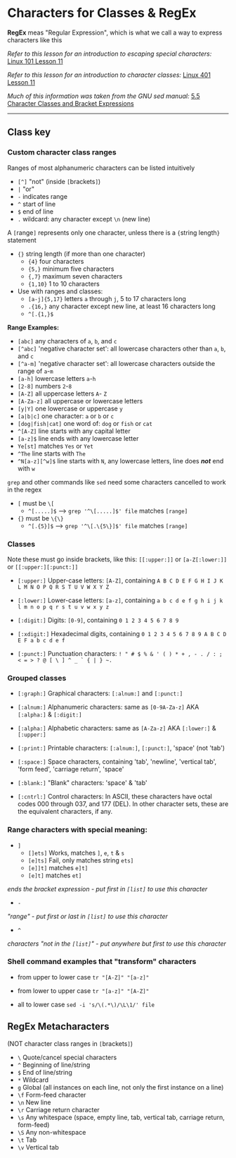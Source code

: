 # Characters for Classes & RegEx
**RegEx** meas "Regular Expression", which is what we call a way to express characters like this

*Refer to this lesson for an introduction to escaping special characters:* [Linux 101 Lesson 11](https://github.com/inkVerb/vip/blob/master/101-shell/Lesson-11.md)

*Refer to this lesson for an introduction to character classes:* [Linux 401 Lesson 11](https://github.com/inkVerb/vip/blob/master/401-shell/Lesson-11.md)

*Much of this information was taken from the GNU sed manual:* [5.5 Character Classes and Bracket Expressions](https://www.gnu.org/software/sed/manual/html_node/Character-Classes-and-Bracket-Expressions.html)
___

## Class key
### Custom character class ranges

Ranges of most alphanumeric characters can be listed intuitively
- `[^]` "not" (inside `[`brackets`]`)
- `|` "or"
- `-` indicates range
- `^` start of line
- `$` end of line
- `.` wildcard: any character except `\n` (new line)

A `[`range`]` represents only one character, unless there is a `{`string length`}` statement
- `{}` string length (if more than one character)
  - `{4}` four characters
  - `{5,}` minimum five characters
  - `{,7}` maximum seven characters
  - `{1,10}` 1 to 10 characters
- Use with ranges and classes:
  - `[a-j]{5,17}` letters `a` through `j`, 5 to 17 characters long
  - `.{16,}` any character except new line, at least 16 characters long
  - `^[.{1,}$` 

**Range Examples:**
- `[abc]` any characters of `a`, `b`, and `c`
- `[^abc]` 'negative character set': all lowercase characters other than `a`, `b`, and `c`
- `[^a-m]` 'negative character set': all lowercase characters outside the range of `a`-`m`
- `[a-h]` lowercase letters `a`-`h`
- `[2-8]` numbers `2`-`8`
- `[A-Z]` all uppercase letters `A`- `Z`
- `[A-Za-z]` all uppercase or lowercase letters
- `[y|Y]` one lowercase or uppercase `y`
- `[a|b|c]` one character: `a` or `b` or `c`
- `[dog|fish|cat]` one word of: `dog` or `fish` or `cat`
- `^[A-Z]` line starts with any capital letter
- `[a-z]$` line ends with any lowercase letter
- `Ye[st]` matches `Yes` or `Yet`
- `^The` line starts with `The`
- `^N[a-z][^w]$` line starts with `N`, any lowercase letters, line does ***not*** end with `w`

`grep` and other commands like `sed` need some characters cancelled to work in the regex
- `[` must be `\[`
  - `^[.....]$` --> `grep '^\[.....]$' file` matches `[range]`
- `{}` must be `\{\}`
  - `^[.{5}]$` --> `grep '^\[.\{5\}]$' file` matches `[range]`

### Classes
Note these must go inside brackets, like this: `[[:upper:]]` or `[a-Z[:lower:]]` or `[[:upper:][:punct:]]`

- `[:upper:]`
Upper-case letters: `[A-Z]`, containing `A B C D E F G H I J K L M N O P Q R S T U V W X Y Z`

- `[:lower:]`
Lower-case letters: `[a-z]`, containing `a b c d e f g h i j k l m n o p q r s t u v w x y z`

- `[:digit:]`
Digits: `[0-9]`, containing `0 1 2 3 4 5 6 7 8 9`

- `[:xdigit:]`
Hexadecimal digits, containing `0 1 2 3 4 5 6 7 8 9 A B C D E F a b c d e f`

- `[:punct:]`
Punctuation characters: ``! " # $ % & ' ( ) * + , - . / : ; < = > ? @ [ \ ] ^ _ ` { | } ~. ``

### Grouped classes
- `[:graph:]`
Graphical characters: `[:alnum:]` and `[:punct:]`

- `[:alnum:]`
Alphanumeric characters: same as `[0-9A-Za-z]` AKA `[:alpha:]` & `[:digit:]`

- `[:alpha:]`
Alphabetic characters: same as `[A-Za-z]` AKA `[:lower:]` & `[:upper:]`

- `[:print:]`
Printable characters: `[:alnum:]`, `[:punct:]`, 'space' (not 'tab')

- `[:space:]`
Space characters, containing 'tab', 'newline', 'vertical tab', 'form feed', 'carriage return', 'space'

- `[:blank:]`
"Blank" characters: 'space' & 'tab'

- `[:cntrl:]`
Control characters: In ASCII, these characters have octal codes 000 through 037, and 177 (DEL). In other character sets, these are the equivalent characters, if any.

### Range characters with special meaning:
- `]`
  - `[]ets]` Works, matches `]`, `e`, `t` & `s`
  - `[e]ts]` Fail, only matches string `ets]`
  - `[e]]t]` matches `e]t]`
  - `[e]t]` matches `et]`

*ends the bracket expression - put first in `[list]` to use this character*

- `-`

*"range" - put first or last in `[list]` to use this character*

- `^`

*characters "not in the `[list]`" - put anywhere but first to use this character*

### Shell command examples that "transform" characters
- from upper to lower case
`tr "[A-Z]" "[a-z]"`

- from lower to upper case
`tr "[a-z]" "[A-Z]"`

- all to lower case
`sed -i 's/\(.*\)/\L\1/' file`

## RegEx Metacharacters
(NOT character class ranges in `[`brackets`]`)

- `\` Quote/cancel special characters
- `^` Beginning of line/string
- `$` End of line/string
- `*` Wildcard
- `g` Global (all instances on each line, not only the first instance on a line)
- `\f` Form-feed character
- `\n` New line
- `\r` Carriage return character
- `\s` Any whitespace (space, empty line, tab, vertical tab, carriage return, form-feed)
- `\S` Any non-whitespace
- `\t` Tab
- `\v` Vertical tab
